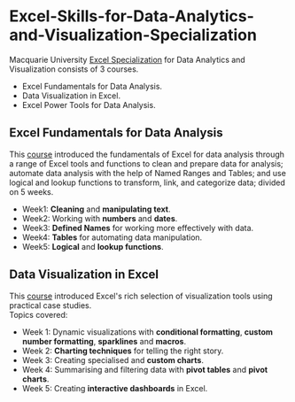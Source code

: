 # Excel-Skills-for-Data-Analytics-and-Visualization-Specialization
Macquarie University [Excel Specialization](https://www.coursera.org/specializations/excel-data-analytics-visualization) for Data Analytics and Visualization consists of 3 courses.
* Excel Fundamentals for Data Analysis.
* Data Visualization in Excel.
* Excel Power Tools for Data Analysis.
## Excel Fundamentals for Data Analysis
This [course](https://www.coursera.org/learn/excel-data-analysis-fundamentals?specialization=excel-data-analytics-visualization) introduced the fundamentals of Excel for data analysis through a range of Excel tools and functions to clean and prepare data for analysis; automate data analysis with the help of Named Ranges and Tables; and use logical and lookup functions to transform, link, and categorize data; divided on 5 weeks.
* Week1: **Cleaning** and **manipulating text**.
* Week2: Working with **numbers** and **dates**.
* Week3: **Defined Names** for working more effectively with data.
* Week4: **Tables** for automating data manipulation.
* Week5: **Logical** and **lookup functions**.
## Data Visualization in Excel
This [course](https://www.coursera.org/learn/excel-data-visualization?specialization=excel-data-analytics-visualization) introduced Excel's rich selection of visualization tools using practical case studies.
<br />Topics covered:
* Week 1: Dynamic visualizations with **conditional formatting**, **custom number formatting**, **sparklines** and **macros**.
* Week 2: **Charting techniques** for telling the right story.
* Week 3: Creating specialised and **custom charts**.
* Week 4: Summarising and filtering data with **pivot tables** and **pivot charts**.
* Week 5: Creating **interactive dashboards** in Excel.
